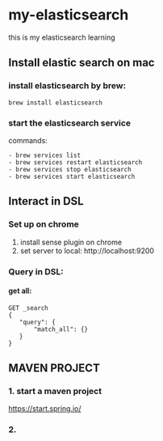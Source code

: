 # my-elasticsearch
this is my elasticsearch learning

## Install elastic search on mac
### install elasticsearch by brew:
```brew install elasticsearch```
### start the elasticsearch service
commands:
```
- brew services list
- brew services restart elasticsearch
- brew services stop elasticsearch
- brew services start elasticsearch
```

## Interact in DSL
### Set up on chrome
1. install sense plugin on chrome
2. set server to local: http://localhost:9200
### Query in DSL:
#### get all:
```
GET _search
{
   "query": {
       "match_all": {}
   }
}
```
###
## MAVEN PROJECT
### 1. start a maven project 
 https://start.spring.io/
### 2. 